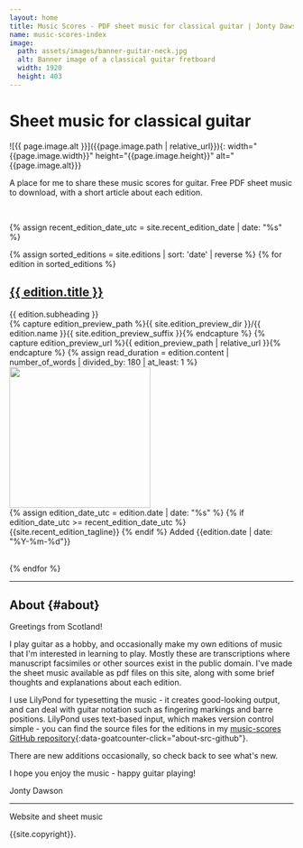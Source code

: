 ```yaml
---
layout: home
title: Music Scores - PDF sheet music for classical guitar | Jonty Dawson
name: music-scores-index
image:
  path: assets/images/banner-guitar-neck.jpg
  alt: Banner image of a classical guitar fretboard
  width: 1920
  height: 403
---
```


<h1>Sheet music for classical guitar</h1>
![{{ page.image.alt }}]({{page.image.path | relative_url}}){: width="{{page.image.width}}" height="{{page.image.height}}" alt="{{page.image.alt}}}

A place for me to share these music scores for guitar. Free PDF sheet music to download, with a short article about each edition.

<br>
<section id="editions">

{% assign recent_edition_date_utc = site.recent_edition_date | date: "%s" %}

{% assign sorted_editions = site.editions | sort: 'date' | reverse %}
{% for edition in sorted_editions %}
  <article id="{{ edition.slug }}">
    <div class="edition-card-content">
      <h2 class="edition-entry-title">
        <a href="{{ site.baseurl }}{{ edition.url }}">
          {{ edition.title }}
        </a>
      </h2>
      <div class="edition-entry-subheading">
          {{ edition.subheading }}
      </div>
      {% capture edition_preview_path %}{{ site.edition_preview_dir }}/{{ edition.name }}{{ site.edition_preview_suffix }}{% endcapture %}
      {% capture edition_preview_url %}{{ edition_preview_path | relative_url }}{% endcapture %}
      {% assign read_duration = edition.content | number_of_words  | divided_by: 180 | at_least: 1 %}
      <div class="edition-card-img" >
        <a href="{{ site.baseurl }}{{ edition.url }}" >
          <img src="{{ edition_preview_url }}" width="250" >
        </a>
      </div>
      {% assign edition_date_utc = edition.date | date: "%s" %}
      <span class="edition-tagline">
        {% if edition_date_utc >= recent_edition_date_utc %}
          {{site.recent_edition_tagline}}
        {% endif %}
        Added {{edition.date | date: "%Y-%m-%d"}}
      </span>
    </div>
    <br>
  </article>

{% endfor %}

</section>

<hr>


## About {#about}

Greetings from Scotland!

I play guitar as a hobby, and occasionally make my own editions of music that I'm interested in learning to play. Mostly these are transcriptions where manuscript facsimiles or other sources exist in the public domain. I've made the sheet music available as pdf files on this site, along with some brief thoughts and explanations about each edition.

I use LilyPond for typesetting the music - it creates good-looking output, and can deal with guitar notation such as fingering markings and barre positions. LilyPond uses text-based input, which makes version control simple - you can find the source files for the editions in my [music-scores GitHub repository](https://github.com/jonty-dawson/music-scores){:data-goatcounter-click="about-src-github"}.

There are new additions occasionally, so check back to see what's new.

I hope you enjoy the music - happy guitar playing!

Jonty Dawson
<br>

<hr>
Website and sheet music

{{site.copyright}}.
